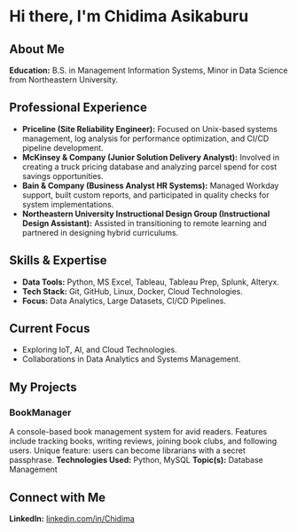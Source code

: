 # Hi there, I'm Chidima Asikaburu

## About Me
**Education:** B.S. in Management Information Systems, Minor in Data Science from Northeastern University.

## Professional Experience
- **Priceline (Site Reliability Engineer):** Focused on Unix-based systems management, log analysis for performance optimization, and CI/CD pipeline development.
- **McKinsey & Company (Junior Solution Delivery Analyst):** Involved in creating a truck pricing database and analyzing parcel spend for cost savings opportunities.
- **Bain & Company (Business Analyst HR Systems):** Managed Workday support, built custom reports, and participated in quality checks for system implementations.
- **Northeastern University Instructional Design Group (Instructional Design Assistant):** Assisted in transitioning to remote learning and partnered in designing hybrid curriculums.

## Skills & Expertise
- **Data Tools:** Python, MS Excel, Tableau, Tableau Prep, Splunk, Alteryx.
- **Tech Stack:** Git, GitHub, Linux, Docker, Cloud Technologies.
- **Focus:** Data Analytics, Large Datasets, CI/CD Pipelines.

## Current Focus
- Exploring IoT, AI, and Cloud Technologies.
- Collaborations in Data Analytics and Systems Management.

## My Projects

### BookManager
A console-based book management system for avid readers. Features include tracking books, writing reviews, joining book clubs, and following users. Unique feature: users can become librarians with a secret passphrase.
**Technologies Used:** Python, MySQL
**Topic(s):** Database Management

## Connect with Me
**LinkedIn:** [linkedin.com/in/Chidima](https://linkedin.com/in/Chidima)
